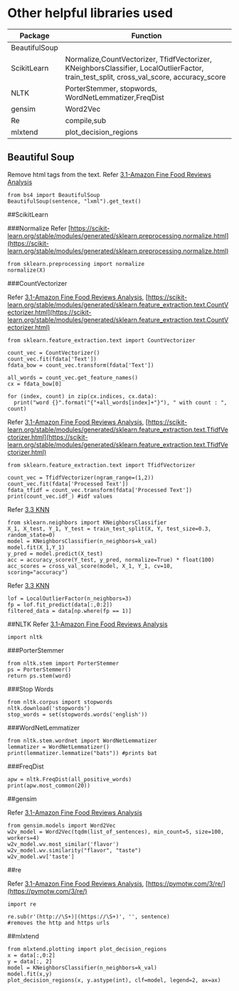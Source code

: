 # Other helpful libraries used

<script src="https://code.jquery.com/jquery-3.6.0.min.js" ></script>
<script src="../../toc.js" ></script>
<div id='toc'></div>

|Package|Function|
|---|----|
|BeautifulSoup||
|ScikitLearn|Normalize,CountVectorizer, TfidfVectorizer, KNeighborsClassifier, LocalOutlierFactor, train\_test\_split, cross\_val\_score, accuracy_score |
|NLTK|PorterStemmer, stopwords, WordNetLemmatizer,FreqDist |
|gensim| Word2Vec |
|Re|compile,sub|
|mlxtend| plot\_decision\_regions |

## Beautiful Soup
Remove html tags from the text. Refer [3.1-Amazon Fine Food Reviews Analysis](https://colab.research.google.com/drive/1_GfKuT3_BtQlAxH7xmteQD0Sh9qqNOSu?authuser=1#scrollTo=R4eEj7-ZG6bV)

```
from bs4 import BeautifulSoup 
BeautifulSoup(sentence, "lxml").get_text() 
```

##ScikitLearn

###Normalize
Refer [https://scikit-learn.org/stable/modules/generated/sklearn.preprocessing.normalize.html](https://scikit-learn.org/stable/modules/generated/sklearn.preprocessing.normalize.html)

```
from sklearn.preprocessing import normalize
normalize(X)
```

###CountVectorizer

Refer [3.1-Amazon Fine Food Reviews Analysis](https://colab.research.google.com/drive/1_GfKuT3_BtQlAxH7xmteQD0Sh9qqNOSu?authuser=1#scrollTo=STSHq40P-LQi), [https://scikit-learn.org/stable/modules/generated/sklearn.feature_extraction.text.CountVectorizer.html](https://scikit-learn.org/stable/modules/generated/sklearn.feature_extraction.text.CountVectorizer.html)

```
from sklearn.feature_extraction.text import CountVectorizer

count_vec = CountVectorizer()
count_vec.fit(fdata['Text'])
fdata_bow = count_vec.transform(fdata['Text'])

all_words = count_vec.get_feature_names()
cx = fdata_bow[0]

for (index, count) in zip(cx.indices, cx.data):
  print("word {}".format("{"+all_words[index]+"}"), " with count : ", count)
```

Refer [3.1-Amazon Fine Food Reviews Analysis](https://colab.research.google.com/drive/1_GfKuT3_BtQlAxH7xmteQD0Sh9qqNOSu?authuser=1#scrollTo=kNMGnU-fF4Z3), [https://scikit-learn.org/stable/modules/generated/sklearn.feature_extraction.text.TfidfVectorizer.html](https://scikit-learn.org/stable/modules/generated/sklearn.feature_extraction.text.TfidfVectorizer.html)

```
from sklearn.feature_extraction.text import TfidfVectorizer

count_vec = TfidfVectorizer(ngram_range=(1,2))
count_vec.fit(fdata['Processed Text'])
fdata_tfidf = count_vec.transform(fdata['Processed Text'])
print(count_vec.idf_) #idf values
```

Refer [3.3 KNN](https://colab.research.google.com/drive/1iqJtquXlfDVC6YoBSTAjtlZH2uAOg04u?authuser=1#scrollTo=pnY19qYH98cu)

```
from sklearn.neighbors import KNeighborsClassifier
X_1, X_test, Y_1, Y_test = train_test_split(X, Y, test_size=0.3, random_state=0)
model = KNeighborsClassifier(n_neighbors=k_val)
model.fit(X_1,Y_1)
y_pred = model.predict(X_test)
acc = accuracy_score(Y_test, y_pred, normalize=True) * float(100)
acc_scores = cross_val_score(model, X_1, Y_1, cv=10, scoring="accuracy")
```
Refer [3.3 KNN](https://colab.research.google.com/drive/1iqJtquXlfDVC6YoBSTAjtlZH2uAOg04u?authuser=1#scrollTo=azqnn2NI9bOO)

```
lof = LocalOutlierFactor(n_neighbors=3)
fp = lof.fit_predict(data[:,0:2])
filtered_data = data[np.where(fp == 1)]
```

##NLTK
Refer [3.1-Amazon Fine Food Reviews Analysis](https://colab.research.google.com/drive/1_GfKuT3_BtQlAxH7xmteQD0Sh9qqNOSu?authuser=1#scrollTo=STSHq40P-LQi)

```
import nltk
```
###PorterStemmer

```
from nltk.stem import PorterStemmer
ps = PorterStemmer()
return ps.stem(word)
```
###Stop Words

```
from nltk.corpus import stopwords
nltk.download('stopwords')
stop_words = set(stopwords.words('english'))
```

###WordNetLemmatizer

```
from nltk.stem.wordnet import WordNetLemmatizer
lemmatizer = WordNetLemmatizer()
print(lemmatizer.lemmatize("bats")) #prints bat
```
###FreqDist

```
apw = nltk.FreqDist(all_positive_words)
print(apw.most_common(20))
```

##gensim

Refer [3.1-Amazon Fine Food Reviews Analysis](https://colab.research.google.com/drive/1_GfKuT3_BtQlAxH7xmteQD0Sh9qqNOSu?authuser=1#scrollTo=FCtdXsiIJE13)

```
from gensim.models import Word2Vec
w2v_model = Word2Vec(tqdm(list_of_sentences), min_count=5, size=100, workers=4)
w2v_model.wv.most_similar('flavor')
w2v_model.wv.similarity("flavor", "taste")
w2v_model.wv['taste']
```

##re

Refer [3.1-Amazon Fine Food Reviews Analysis](https://colab.research.google.com/drive/1_GfKuT3_BtQlAxH7xmteQD0Sh9qqNOSu?authuser=1#scrollTo=R4eEj7-ZG6bV), [https://pymotw.com/3/re/](https://pymotw.com/3/re/)

```
import re

re.sub(r'(http://\S+)|(https://\S+)', '', sentence)
#removes the http and https urls
```

##mlxtend

```
from mlxtend.plotting import plot_decision_regions
x = data[:,0:2]
y = data[:, 2]
model = KNeighborsClassifier(n_neighbors=k_val)
model.fit(x,y)
plot_decision_regions(x, y.astype(int), clf=model, legend=2, ax=ax)
```

##

